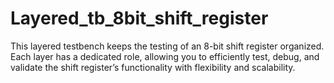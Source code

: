 # Layered_tb_8bit_shift_register
This layered testbench keeps the testing of an 8-bit shift register organized. Each layer has a dedicated role, allowing you to efficiently test, debug, and validate the shift register’s functionality with flexibility and scalability.
